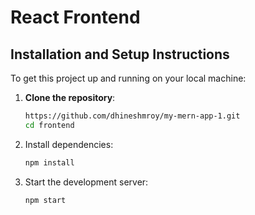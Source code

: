 # React Frontend

## Installation and Setup Instructions

To get this project up and running on your local machine:

1. **Clone the repository**:
   ```bash 
   https://github.com/dhineshmroy/my-mern-app-1.git
   cd frontend

2. Install dependencies:
    ```bash 
    npm install

3. Start the development server:
    ```bash 
    npm start